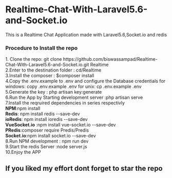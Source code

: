 # Realtime-Chat-With-Laravel5.6-and-Socket.io
This is a Realtime Chat Application made with Laravel5.6,Socket.io and redis
<h3>Procedure to Install the repo</h3>
1. Clone the repo: git clone https://github.com/biswassampad/Realtime-Chat-With-Laravel5.6-and-Socket.io.git Realtime<br/>
2.Enter to the destination folder : cd/Realtime<br/>
3.Install the composer : $composer install<br/>
4.Copy the .env.example to .env and configure the Database credentials for windows: copy .env.example .env  for unix: cp .env.example .env<br/>
5.Generate the key : php artisan key:generate<br/>
6.Run the App by Starting development server :php artisan serve <br/>
7.Install the reqruired dependencies in series respectivly <br/>
       <b> NPM</b>:npm install<br/>
        <b>Redis</b>: npm install redis --save-dev<br/>
        <b>ioRedis</b>: npm install ioredis --save-dev<br/>
        <b>VueSocket.io</b> :npm install vue-socket.io --save-dev<br/>
        <b>PRedis</b>:composer require Predis/Predis<br/>
       <b> Socket.io</b>:npm install socket.io --save-dev<br/>
 8.Run NPM development : npm run dev<br/>
 9.Start the redis Server :node server.js<br/>
 10.Enjoy the APP<br/>
 
 <h2>If you liked my effort dont forget to star the repo</h2>

